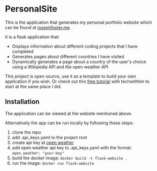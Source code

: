 # PersonalSite

This is the application that generates my personal portfolio website
which can be found at [josephfoster.me](http://josephfoster.me).

It is a flask application that:

- Displays information about different coding projects that I have completed
- Generates pages about different countries I have visited
- Dynamically generates a page about a country of the user's choice using
  a Wikipedia API and the open weather API

This project is open source, use it as a template to build your own application
if you wish. Or check out this [free tutorial](https://youtu.be/mqhxxeeTbu0?si=OicLhr4NVffZhQWZ)
with techwithtim to start at the same place I did.

## Installation

The application can be viewed at the website mentioned above.

Alternatively the app can be run locally by following these steps:

1. clone the repo
2. add .api_keys.yaml to the project root
3. create api key at [open weather](https://openweathermap.org/api)
4. add open weather api key to .api_keys.yaml with the format:
   `open_weather: "your-key"`
5. build the docker image: `docker build -t flask-website .`
6. run the image: `docker run flask-website`
